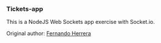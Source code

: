 ### Tickets-app
This is a NodeJS Web Sockets app exercise with Socket.io.

Original author: [Fernando Herrera](https://fernando-herrera.com/#/home)